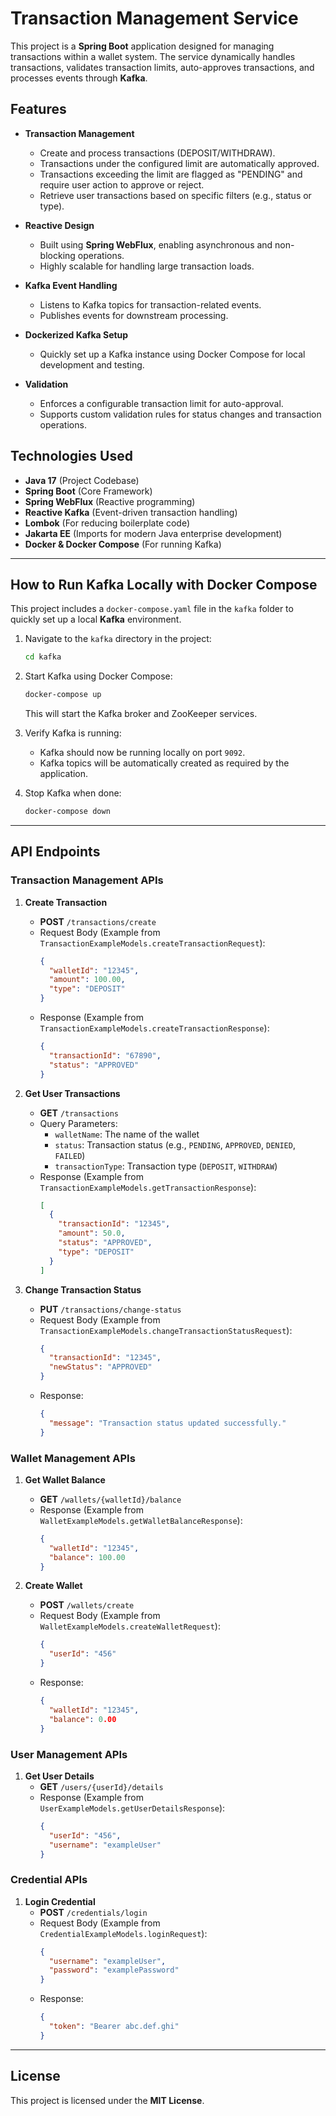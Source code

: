 # Transaction Management Service

This project is a **Spring Boot** application designed for managing transactions within a wallet system. The service dynamically handles transactions, validates transaction limits, auto-approves transactions, and processes events through **Kafka**.

## Features

- **Transaction Management**
   - Create and process transactions (DEPOSIT/WITHDRAW).
   - Transactions under the configured limit are automatically approved.
   - Transactions exceeding the limit are flagged as "PENDING" and require user action to approve or reject.
   - Retrieve user transactions based on specific filters (e.g., status or type).

- **Reactive Design**
   - Built using **Spring WebFlux**, enabling asynchronous and non-blocking operations.
   - Highly scalable for handling large transaction loads.

- **Kafka Event Handling**
   - Listens to Kafka topics for transaction-related events.
   - Publishes events for downstream processing.

- **Dockerized Kafka Setup**
   - Quickly set up a Kafka instance using Docker Compose for local development and testing.

- **Validation**
   - Enforces a configurable transaction limit for auto-approval.
   - Supports custom validation rules for status changes and transaction operations.

## Technologies Used

- **Java 17** (Project Codebase)
- **Spring Boot** (Core Framework)
- **Spring WebFlux** (Reactive programming)
- **Reactive Kafka** (Event-driven transaction handling)
- **Lombok** (For reducing boilerplate code)
- **Jakarta EE** (Imports for modern Java enterprise development)
- **Docker & Docker Compose** (For running Kafka)

---

## How to Run Kafka Locally with Docker Compose

This project includes a `docker-compose.yaml` file in the `kafka` folder to quickly set up a local **Kafka**
environment.

1. Navigate to the `kafka` directory in the project:
   ```bash
   cd kafka
   ```

2. Start Kafka using Docker Compose:
   ```bash
   docker-compose up
   ```
   This will start the Kafka broker and ZooKeeper services.

3. Verify Kafka is running:
   - Kafka should now be running locally on port `9092`.
   - Kafka topics will be automatically created as required by the application.

4. Stop Kafka when done:
   ```bash
   docker-compose down
   ```

---

## API Endpoints

### Transaction Management APIs

1. **Create Transaction**
   - **POST** `/transactions/create`
   - Request Body (Example from `TransactionExampleModels.createTransactionRequest`):
     ```json
     {
       "walletId": "12345",
       "amount": 100.00,
       "type": "DEPOSIT"
     }
     ```
   - Response (Example from `TransactionExampleModels.createTransactionResponse`):
     ```json
     {
       "transactionId": "67890",
       "status": "APPROVED"
     }
     ```

2. **Get User Transactions**
   - **GET** `/transactions`
   - Query Parameters:
      - `walletName`: The name of the wallet
      - `status`: Transaction status (e.g., `PENDING`, `APPROVED`, `DENIED`, `FAILED`)
      - `transactionType`: Transaction type (`DEPOSIT`, `WITHDRAW`)
   - Response (Example from `TransactionExampleModels.getTransactionResponse`):
     ```json
     [
       {
         "transactionId": "12345",
         "amount": 50.0,
         "status": "APPROVED",
         "type": "DEPOSIT"
       }
     ]
     ```

3. **Change Transaction Status**
   - **PUT** `/transactions/change-status`
   - Request Body (Example from `TransactionExampleModels.changeTransactionStatusRequest`):
     ```json
     {
       "transactionId": "12345",
       "newStatus": "APPROVED"
     }
     ```
   - Response:
     ```json
     {
       "message": "Transaction status updated successfully."
     }
     ```

### Wallet Management APIs

1. **Get Wallet Balance**
   - **GET** `/wallets/{walletId}/balance`
   - Response (Example from `WalletExampleModels.getWalletBalanceResponse`):
     ```json
     {
       "walletId": "12345",
       "balance": 100.00
     }
     ```

2. **Create Wallet**
   - **POST** `/wallets/create`
   - Request Body (Example from `WalletExampleModels.createWalletRequest`):
     ```json
     {
       "userId": "456"
     }
     ```
   - Response:
     ```json
     {
       "walletId": "12345",
       "balance": 0.00
     }
     ```

### User Management APIs

1. **Get User Details**
   - **GET** `/users/{userId}/details`
   - Response (Example from `UserExampleModels.getUserDetailsResponse`):
     ```json
     {
       "userId": "456",
       "username": "exampleUser"
     }
     ```

### Credential APIs

1. **Login Credential**
   - **POST** `/credentials/login`
   - Request Body (Example from `CredentialExampleModels.loginRequest`):
     ```json
     {
       "username": "exampleUser",
       "password": "examplePassword"
     }
     ```
   - Response:
     ```json
     {
       "token": "Bearer abc.def.ghi"
     }
     ```

---

## License

This project is licensed under the **MIT License**.